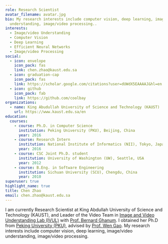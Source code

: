 ```yaml
---
role: Research Scientist
avatar_filename: avatar.jpg
bio: My research interests include computer vision, deep learning, image/video
  understanding, image/video processing..
interests:
  - Image/video Understanding
  - Computer Vision
  - Deep Learning
  - Efficient Neural Networks
  - Image/video Processing
social:
  - icon: envelope
    icon_pack: fas
    link: chen.zhao@kaust.edu.sa
  - icon: graduation-cap
    icon_pack: fas
    link: https://scholar.google.com/citations?user=dUWdX5EAAAAJ&hl=en
  - icon: github
    icon_pack: fab
    link: https://github.com/coolbay
organizations:
  - name: King Abudullah University of Science and Technology (KAUST)
    url: https://www.kaust.edu.sa/en
education:
  courses:
    - course: Ph.D. in Computer Science
      institution: Peking University (PKU), Beijing, China
      year: 2016
    - course: Research Intern
      institution: National Institute of Informatics (NII), Tokyo, Japan
      year: 2016
    - course: CSC Joint Ph.D. student
      institution: University of Washington (UW), Seattle, USA
      year: 2012
    - course: B.Eng. in Software Engineering
      institution: Sichuan University (SCU), Chengdu, China
      year: 2010
superuser: true
highlight_name: true
title: Chen Zhao
email: chen.zhao@kaust.edu.sa
---
```

I am currently Research Scientist at King Abdullah University of Science and Technology (KAUST), and Leader of the Video Team in [Image and Video Understanding Lab (IVUL)](https://cemse.kaust.edu.sa/ivul) with [Prof. Bernard Ghanum](http://www.bernardghanem.com/). I obtained her Ph.D from [Peking University (PKU)](https://english.pku.edu.cn), advised by [Prof. Wen Gao](https://scholar.google.com/citations?user=b0vWahYAAAAJ&hl=en). My research interests include computer vision, deep learning, image/video understanding, image/video processing.